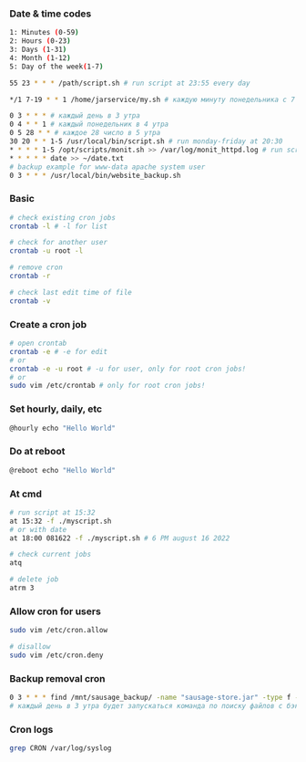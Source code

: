 ### Date & time codes

```bash
1: Minutes (0-59)
2: Hours (0-23)
3: Days (1-31)
4: Month (1-12)
5: Day of the week(1-7)

55 23 * * * /path/script.sh # run script at 23:55 every day

*/1 7-19 * * 1 /home/jarservice/my.sh # каждую минуту понедельника с 7 до 19

0 3 * * * # каждый день в 3 утра
0 4 * * 1 # каждый понедельник в 4 утра
0 5 28 * * # каждое 28 число в 5 утра
30 20 * * 1-5 /usr/local/bin/script.sh # run monday-friday at 20:30
* * * * 1-5 /opt/scripts/monit.sh >> /var/log/monit_httpd.log # run script every minute every hour every day every month monday-friday
* * * * * date >> ~/date.txt
# backup example for www-data apache system user
0 3 * * * /usr/local/bin/website_backup.sh
```

### Basic

```bash
# check existing cron jobs
crontab -l # -l for list

# check for another user
crontab -u root -l 

# remove cron
crontab -r

# check last edit time of file
crontab -v
```

### Create a cron job

```bash
# open crontab
crontab -e # -e for edit
# or
crontab -e -u root # -u for user, only for root cron jobs!
# or
sudo vim /etc/crontab # only for root cron jobs!
```

### Set hourly, daily, etc

```bash
@hourly echo "Hello World"
```

### Do at reboot

```bash
@reboot echo "Hello World"
```

### At cmd

```bash
# run script at 15:32
at 15:32 -f ./myscript.sh
# or with date
at 18:00 081622 -f ./myscript.sh # 6 PM august 16 2022

# check current jobs
atq

# delete job
atrm 3
```

### Allow cron for users

```bash
sudo vim /etc/cron.allow

# disallow
sudo vim /etc/cron.deny
```

### Backup removal cron

```bash
0 3 * * * find /mnt/sausage_backup/ -name "sausage-store.jar" -type f -mtime +14 -delete
# каждый день в 3 утра будет запускаться команда по поиску файлов с бэкендом старше, чем 2 недели и удалять их
```

### Cron logs

```bash
grep CRON /var/log/syslog
```

